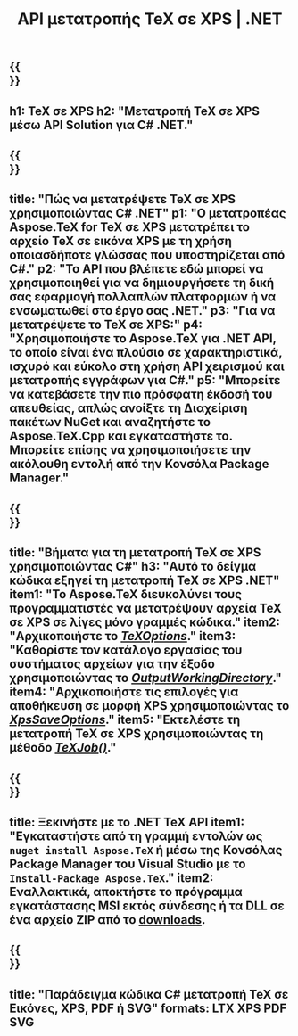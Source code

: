 ﻿---
translation: true
template: /_templates/_conversion-child-net.md
title: API μετατροπής TeX σε XPS | .NET
description: Λειτουργία μετατροπής TeX σε XPS. Ενσωματώστε αυτήν την εσωτερική βιβλιοθήκη .NET στο έργο σας ή χρησιμοποιήστε εφαρμογές πολλαπλών πλατφορμών για να μετατρέψετε το TeX σε XPS.
keywords: tex σε xps api net, tex2xps ενσωμάτωση c#
url: /net/conversion/tex-to-xps/
family: tex
platformtag: net
feature: conversion
informat: TEX
outformat: XPS
otherformats: BMP PNG JPEG TIFF SVG PDF
---


{{<section banner>}}
---
h1: TeX σε XPS
h2: "Μετατροπή TeX σε XPS μέσω API Solution για C# .NET."
---

{{<section overview>}}
---
title: "Πώς να μετατρέψετε TeX σε XPS χρησιμοποιώντας C# .NET"
p1: "Ο μετατροπέας Aspose.TeX for TeX σε XPS μετατρέπει το αρχείο TeX σε εικόνα XPS με τη χρήση οποιασδήποτε γλώσσας που υποστηρίζεται από C#."
p2: "Το API που βλέπετε εδώ μπορεί να χρησιμοποιηθεί για να δημιουργήσετε τη δική σας εφαρμογή πολλαπλών πλατφορμών ή να ενσωματωθεί στο έργο σας .NET."
p3: "Για να μετατρέψετε το TeX σε XPS:"
p4: "Χρησιμοποιήστε το Aspose.TeX για .NET API, το οποίο είναι ένα πλούσιο σε χαρακτηριστικά, ισχυρό και εύκολο στη χρήση API χειρισμού και μετατροπής εγγράφων για C#."
p5: "Μπορείτε να κατεβάσετε την πιο πρόσφατη έκδοσή του απευθείας, απλώς ανοίξτε τη Διαχείριση πακέτων NuGet και αναζητήστε το Aspose.TeX.Cpp και εγκαταστήστε το. Μπορείτε επίσης να χρησιμοποιήσετε την ακόλουθη εντολή από την Κονσόλα Package Manager."
---

{{<section feature1>}}
---
title: "Βήματα για τη μετατροπή TeX σε XPS χρησιμοποιώντας C#"
h3: "Αυτό το δείγμα κώδικα εξηγεί τη μετατροπή TeX σε XPS .NET"
item1: "Το Aspose.TeX διευκολύνει τους προγραμματιστές να μετατρέψουν αρχεία TeX σε XPS σε λίγες μόνο γραμμές κώδικα."
item2: "Αρχικοποιήστε το [*TeXOptions*](https://reference.aspose.com/tex/net/aspose.tex/texoptions/)."
item3: "Καθορίστε τον κατάλογο εργασίας του συστήματος αρχείων για την έξοδο χρησιμοποιώντας το [*OutputWorkingDirectory*](https://reference.aspose.com/tex/net/aspose.tex/texoptions/outputworkingdirectory/)."
item4: "Αρχικοποιήστε τις επιλογές για αποθήκευση σε μορφή XPS χρησιμοποιώντας το [*XpsSaveOptions*](https://reference.aspose.com/tex/net/aspose.tex.presentation.image/xpssaveoptions/)."
item5: "Εκτελέστε τη μετατροπή TeX σε XPS χρησιμοποιώντας τη μέθοδο [*TeXJob()*](https://reference.aspose.com/tex/net/aspose.tex/texjob/)."
---

{{<section feature2>}}
---
title: Ξεκινήστε με το .NET TeX API
item1: "Εγκαταστήστε από τη γραμμή εντολών ως ```nuget install Aspose.TeX``` ή μέσω της Κονσόλας Package Manager του Visual Studio με το ```Install-Package Aspose.TeX```."
item2: Εναλλακτικά, αποκτήστε το πρόγραμμα εγκατάστασης MSI εκτός σύνδεσης ή τα DLL σε ένα αρχείο ZIP από το [downloads](https://downloads.aspose.com/tex/net).
---

{{<section widget>}}
---
title: "Παράδειγμα κώδικα C# μετατροπή TeX σε Εικόνες, XPS, PDF ή SVG"
formats: LTX XPS PDF SVG
---